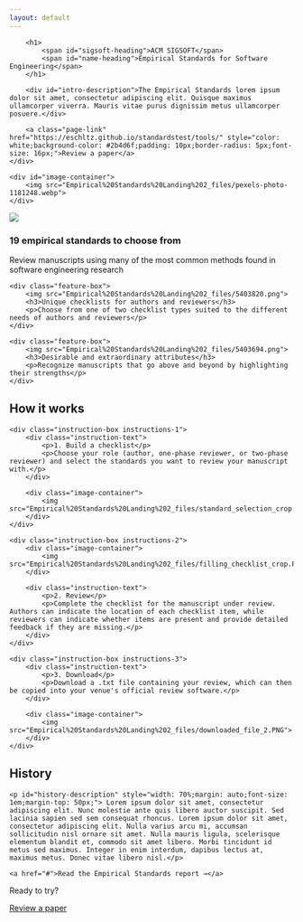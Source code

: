```yaml
---
layout: default
---
```


<style>
	main .wrapper {
		width: 100%;
	}
</style>

<section id="intro-section">
	<div id="intro-text">
	
		<h1>
			<span id="sigsoft-heading">ACM SIGSOFT</span>
			<span id="name-heading">Empirical Standards for Software Engineering</span>
		</h1>
	   	
		<div id="intro-description">The Empirical Standards lorem ipsum dolor sit amet, consectetur adipiscing elit. Quisque maximus ullamcorper viverra. Mauris vitae purus dignissim metus ullamcorper posuere.</div>
		
		<a class="page-link" href="https://eschltz.github.io/standardstest/tools/" style="color: white;background-color: #2b4d6f;padding: 10px;border-radius: 5px;font-size: 16px;">Review a paper</a>
	</div>

    <div id="image-container">
		<img src="Empirical%20Standards%20Landing%202_files/pexels-photo-1181248.webp">
	</div>
</section>

<section id="feature-section">
	<div class="feature-box">
		<img src="Empirical%20Standards%20Landing%202_files/9989300.png">
		<h3>19 empirical standards to choose from</h3>
		<p>Review manuscripts using many of the most common methods found in software engineering research</p>
	</div>
	
	<div class="feature-box">
		<img src="Empirical%20Standards%20Landing%202_files/5403820.png">
		<h3>Unique checklists for authors and reviewers</h3>
		<p>Choose from one of two checklist types suited to the different needs of authors and reviewers</p>
	</div>
	
	<div class="feature-box">
		<img src="Empirical%20Standards%20Landing%202_files/5403694.png">
		<h3>Desirable and extraordinary attributes</h3>
		<p>Recognize manuscripts that go above and beyond by highlighting their strengths</p>
	</div>
</section>

<section id="instruction-section">
	<h2>How it works</h2>
	
	<div class="instruction-box instructions-1">
		<div class="instruction-text">
			<p>1. Build a checklist</p>
			<p>Choose your role (author, one-phase reviewer, or two-phase reviewer) and select the standards you want to review your manuscript with.</p>
		</div>
  
		<div class="image-container">
			<img src="Empirical%20Standards%20Landing%202_files/standard_selection_crop.PNG">
		</div>
	</div>

	<div class="instruction-box instructions-2">
		<div class="image-container">
			<img src="Empirical%20Standards%20Landing%202_files/filling_checklist_crop.PNG">
		</div>
	
		<div class="instruction-text">
			<p>2. Review</p>
			<p>Complete the checklist for the manuscript under review. Authors can indicate the location of each checklist item, while reviewers can indicate whether items are present and provide detailed feedback if they are missing.</p>
		</div>
	</div>
	
	<div class="instruction-box instructions-3">
		<div class="instruction-text">
			<p>3. Download</p>
			<p>Download a .txt file containing your review, which can then be copied into your venue's official review software.</p>
		</div>

		<div class="image-container">
			<img src="Empirical%20Standards%20Landing%202_files/downloaded_file_2.PNG">
		</div>
	</div>
</section>

<section id="history-section">
	<h2>History</h2>
	
	<p id="history-description" style="width: 70%;margin: auto;font-size: 1em;margin-top: 50px;"> Lorem ipsum dolor sit amet, consectetur adipiscing elit. Nunc molestie ante quis libero auctor suscipit. Sed lacinia sapien sed sem consequat rhoncus. Lorem ipsum dolor sit amet, consectetur adipiscing elit. Nulla varius arcu mi, accumsan sollicitudin nisl ornare sit amet. Nulla mauris ligula, scelerisque elementum blandit et, commodo sit amet libero. Morbi tincidunt id metus sed maximus. Integer in enim interdum, dapibus lectus at, maximus metus. Donec vitae libero nisl.</p>
	
	<a href="#">Read the Empirical Standards report →</a>
</section>

<p id="ready-text">Ready to try?</p>

<a class="page-link ready-link" href="https://eschltz.github.io/standardstest/tools/">Review a paper</a>

